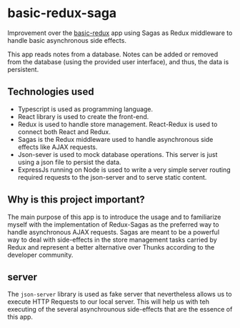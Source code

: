 # basic-redux-saga
Improvement over the [basic-redux](https://github.com/iromero25/basic-redux) app using Sagas as Redux middleware to handle basic asynchronous side effects.

This app reads notes from a database. Notes can be added or removed from the database (using the provided user interface), and thus, the data is persistent.

## Technologies used

* Typescript is used as programming language.
* React library is used to create the front-end.
* Redux is used to handle store management. React-Redux is used to connect both React and Redux.
* Sagas is the Redux middleware used to handle asynchronous side effects like AJAX requests.
* Json-sever is used to mock database operations. This server is just using a json file to persist the data.
* ExpressJs running on Node is used to write a very simple server routing required requests to the json-server and to serve static content.

## Why is this project important?

The main purpose of this app is to introduce the usage and to familiarize myself with the implementation of Redux-Sagas
as the preferred way to handle asynchronous AJAX requests. Sagas are meant to be a powerful way to deal with side-effects in the store management tasks carried by Redux and represent a better alternative over Thunks according to the developer community.

## server
The `json-server` library is used as fake server that nevertheless allows us to execute HTTP Requests to our local server. This will help us with teh executing of the several asynchrounous side-effects that are the essence of this app.

